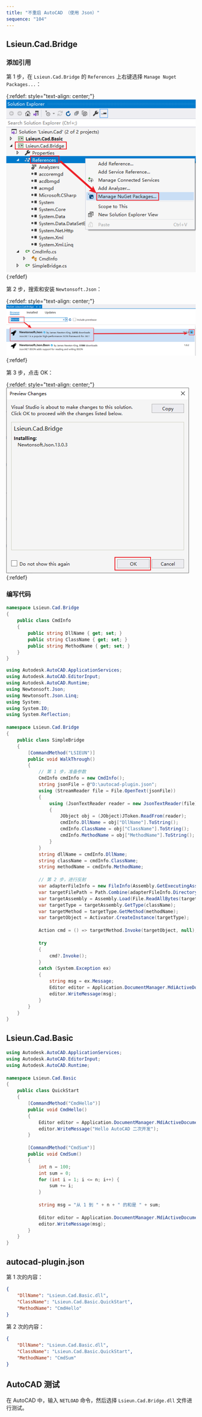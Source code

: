 ```yaml
---
title: "不重启 AutoCAD （使用 Json）"
sequence: "104"
---
```


## Lsieun.Cad.Bridge

### 添加引用

第 1 步，在 `Lsieun.Cad.Bridge` 的 `References` 上右键选择 `Manage Nuget Packages...`：

{:refdef: style="text-align: center;"}
![](/assets/images/cad/csharp/quick/dev-035-manage-nuget-packages.png)
{:refdef}

第 2 步，搜索和安装 `Newtonsoft.Json`：

{:refdef: style="text-align: center;"}
![](/assets/images/cad/csharp/quick/dev-036-nuget-newtonsoft-json.png)
{:refdef}

第 3 步，点击 OK：

{:refdef: style="text-align: center;"}
![](/assets/images/cad/csharp/quick/dev-037-nuget-preview-newtonsoft-json.png)
{:refdef}


### 编写代码

```csharp
namespace Lsieun.Cad.Bridge
{
    public class CmdInfo
    {
        public string DllName { get; set; }
        public string ClassName { get; set; }
        public string MethodName { get; set; }
    }
}
```

```csharp
using Autodesk.AutoCAD.ApplicationServices;
using Autodesk.AutoCAD.EditorInput;
using Autodesk.AutoCAD.Runtime;
using Newtonsoft.Json;
using Newtonsoft.Json.Linq;
using System;
using System.IO;
using System.Reflection;

namespace Lsieun.Cad.Bridge
{
    public class SimpleBridge
    {
        [CommandMethod("LSIEUN")]
        public void WalkThrough()
        {
            // 第 1 步，准备参数
            CmdInfo cmdInfo = new CmdInfo();
            string jsonFile = @"D:\autocad-plugin.json";
            using (StreamReader file = File.OpenText(jsonFile))
            {
                using (JsonTextReader reader = new JsonTextReader(file))
                {
                    JObject obj = (JObject)JToken.ReadFrom(reader);
                    cmdInfo.DllName = obj["DllName"].ToString();
                    cmdInfo.ClassName = obj["ClassName"].ToString();
                    cmdInfo.MethodName = obj["MethodName"].ToString();
                }
            }
            string dllName = cmdInfo.DllName;
            string className = cmdInfo.ClassName;
            string methodName = cmdInfo.MethodName;

            // 第 2 步，进行反射
            var adapterFileInfo = new FileInfo(Assembly.GetExecutingAssembly().Location);
            var targetFilePath = Path.Combine(adapterFileInfo.DirectoryName, dllName);
            var targetAssembly = Assembly.Load(File.ReadAllBytes(targetFilePath));
            var targetType = targetAssembly.GetType(className);
            var targetMethod = targetType.GetMethod(methodName);
            var targetObject = Activator.CreateInstance(targetType);

            Action cmd = () => targetMethod.Invoke(targetObject, null);

            try
            {
                cmd?.Invoke();
            }
            catch (System.Exception ex)
            {
                string msg = ex.Message;
                Editor editor = Application.DocumentManager.MdiActiveDocument.Editor;
                editor.WriteMessage(msg);
            }
        }
    }
}
```

## Lsieun.Cad.Basic

```csharp
using Autodesk.AutoCAD.ApplicationServices;
using Autodesk.AutoCAD.EditorInput;
using Autodesk.AutoCAD.Runtime;

namespace Lsieun.Cad.Basic
{
    public class QuickStart
    {
        [CommandMethod("CmdHello")]
        public void CmdHello()
        {
            Editor editor = Application.DocumentManager.MdiActiveDocument.Editor;
            editor.WriteMessage("Hello AutoCAD 二次开发");
        }

        [CommandMethod("CmdSum")]
        public void CmdSum() 
        {
            int n = 100;
            int sum = 0;
            for (int i = 1; i <= n; i++) {
                sum += i;
            }

            string msg = "从 1 到 " + n + " 的和是 " + sum;

            Editor editor = Application.DocumentManager.MdiActiveDocument.Editor;
            editor.WriteMessage(msg);
        }
    }
}
```

## autocad-plugin.json

第 1 次的内容：

```json
{
    "DllName": "Lsieun.Cad.Basic.dll",
    "ClassName": "Lsieun.Cad.Basic.QuickStart",
    "MethodName": "CmdHello"
}
```

第 2 次的内容：

```json
{
    "DllName": "Lsieun.Cad.Basic.dll",
    "ClassName": "Lsieun.Cad.Basic.QuickStart",
    "MethodName": "CmdSum"
}
```

## AutoCAD 测试

在 AutoCAD 中，输入 `NETLOAD` 命令，然后选择 `Lsieun.Cad.Bridge.dll` 文件进行测试。